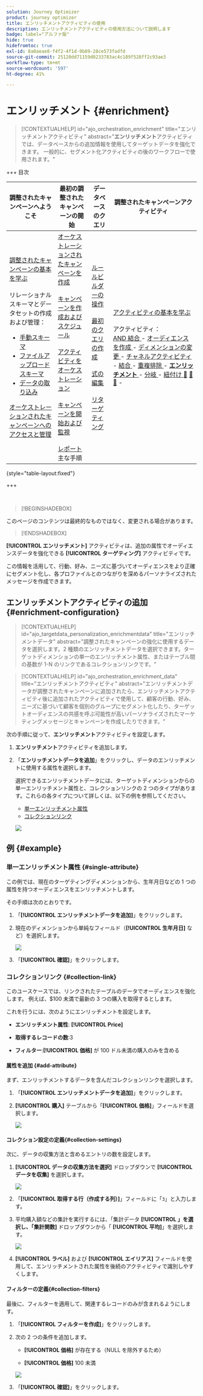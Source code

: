 ```yaml
---
solution: Journey Optimizer
product: journey optimizer
title: エンリッチメントアクティビティの使用
description: エンリッチメントアクティビティの使用方法について説明します
badge: label="アルファ版"
hide: true
hidefromtoc: true
exl-id: 8a0aeae8-f4f2-4f1d-9b89-28ce573fadfd
source-git-commit: 25120dd71159d0233783ac4c189f528ff2c93ae3
workflow-type: tm+mt
source-wordcount: '597'
ht-degree: 41%

---
```


# エンリッチメント {#enrichment}

>[!CONTEXTUALHELP]
>id="ajo_orchestration_enrichment"
>title="エンリッチメントアクティビティ"
>abstract="**エンリッチメント**&#x200B;アクティビティでは、データベースからの追加情報を使用してターゲットデータを強化できます。 一般的に、セグメント化アクティビティの後のワークフローで使用されます。"


+++ 目次

| 調整されたキャンペーンへようこそ | 最初の調整されたキャンペーンの開始 | データベースのクエリ | 調整されたキャンペーンアクティビティ |
|---|---|---|---|
| [ 調整されたキャンペーンの基本を学ぶ ](../gs-orchestrated-campaigns.md)<br/><br/> リレーショナルスキーマとデータセットの作成および管理：</br> <ul><li>[ 手動スキーマ ](../manual-schema.md)</li><li>[ ファイルアップロードスキーマ ](../file-upload-schema.md)</li><li>[ データの取り込み ](../ingest-data.md)</li></ul>[ オーケストレーションされたキャンペーンへのアクセスと管理 ](../access-manage-orchestrated-campaigns.md) | [ オーケストレーションされたキャンペーンを作成 ](../gs-campaign-creation.md)<br/><br/>[ キャンペーンを作成およびスケジュール ](../create-orchestrated-campaign.md)<br/><br/>[ アクティビティをオーケストレーション ](../orchestrate-activities.md)<br/><br/>[ キャンペーンを開始および監視 ](../start-monitor-campaigns.md)<br/><br/>[ レポート ](../reporting-campaigns.md) 主な手順 | [ ルールビルダーの操作 ](../orchestrated-rule-builder.md)<br/><br/>[ 最初のクエリの作成 ](../build-query.md)<br/><br/>[ 式の編集 ](../edit-expressions.md)<br/><br/>[ リターゲティング ](../retarget.md) | [ アクティビティの基本を学ぶ ](about-activities.md)<br/><br/> アクティビティ：<br/>[AND 結合 ](and-join.md) - [ オーディエンスを作成 ](build-audience.md) - [ ディメンションの変更 ](change-dimension.md) - [ チャネルアクティビティ ](channels.md) - [ 結合 ](combine.md) - [ 重複排除 ](deduplication.md) - <b>[ エンリッチメント ](enrichment.md)</b> - [ 分岐 ](fork.md) - [ 紐付け ](reconciliation.md) [&#128279;](save-audience.md) [&#128279;](split.md) [&#128279;](wait.md) - |

{style="table-layout:fixed"}

+++

<br/>

>[!BEGINSHADEBOX]

このページのコンテンツは最終的なものではなく、変更される場合があります。

>[!ENDSHADEBOX]

**[!UICONTROL エンリッチメント]** アクティビティは、追加の属性でオーディエンスデータを強化できる **[!UICONTROL ターゲティング]** アクティビティです。

この情報を活用して、行動、好み、ニーズに基づいてオーディエンスをより正確にセグメント化し、各プロファイルとのつながりを深めるパーソナライズされたメッセージを作成できます。

## エンリッチメントアクティビティの追加 {#enrichment-configuration}

>[!CONTEXTUALHELP]
>id="ajo_targetdata_personalization_enrichmentdata"
>title="エンリッチメントデータ"
>abstract="調整されたキャンペーンの強化に使用するデータを選択します。2 種類のエンリッチメントデータを選択できます。ターゲットディメンションの単一のエンリッチメント属性、またはテーブル間の基数が 1-N のリンクであるコレクションリンクです。"

>[!CONTEXTUALHELP]
>id="ajo_orchestration_enrichment_data"
>title="エンリッチメントアクティビティ"
>abstract="エンリッチメントデータが調整されたキャンペーンに追加されたら、エンリッチメントアクティビティ後に追加されたアクティビティで使用して、顧客の行動、好み、ニーズに基づいて顧客を個別のグループにセグメント化したり、ターゲットオーディエンスの共感を呼ぶ可能性が高いパーソナライズされたマーケティングメッセージとキャンペーンを作成したりできます。"

次の手順に従って、**エンリッチメント**&#x200B;アクティビティを設定します。

1. **エンリッチメント**&#x200B;アクティビティを追加します。

1. 「**エンリッチメントデータを追加**」をクリックし、データのエンリッチメントに使用する属性を選択します。

   選択できるエンリッチメントデータには、ターゲットディメンションからの単一エンリッチメント属性と、コレクションリンクの 2 つのタイプがあります。これらの各タイプについて詳しくは、以下の例を参照してください。

   * [単一エンリッチメント属性](#single-attribute)
   * [コレクションリンク](#collection-link)

   ![](../assets/enrichment-1.png)

## 例 {#example}

### 単一エンリッチメント属性 {#single-attribute}

この例では、現在のターゲティングディメンションから、生年月日などの 1 つの属性を持つオーディエンスをエンリッチメントします。

その手順は次のとおりです。

1. 「**[!UICONTROL エンリッチメントデータを追加]**」をクリックします。

1. 現在のディメンションから単純なフィールド（**[!UICONTROL 生年月日]** など）を選択します。

   ![](../assets/enrichment-2.png)

1. 「**[!UICONTROL 確認]**」をクリックします。

### コレクションリンク {#collection-link}

このユースケースでは、リンクされたテーブルのデータでオーディエンスを強化します。 例えば、$100 未満で最新の 3 つの購入を取得するとします。

これを行うには、次のようにエンリッチメントを設定します。

* **エンリッチメント属性**: **[!UICONTROL Price]**

* **取得するレコードの数**:3

* **フィルター**:**[!UICONTROL 価格]** が 100 ドル未満の購入のみを含める

#### 属性を追加 {#add-attribute}

まず、エンリッチメントするデータを含んだコレクションリンクを選択します。

1. 「**[!UICONTROL エンリッチメントデータを追加]**」をクリックします。

1. **[!UICONTROL 購入]** テーブルから「**[!UICONTROL 価格]**」フィールドを選択します。

   ![](../assets/enrichment-2.png)

#### コレクション設定の定義{#collection-settings}

次に、データの収集方法と含めるエントリの数を設定します。

1. **[!UICONTROL データの収集方法を選択]** ドロップダウンで **[!UICONTROL データを収集]** を選択します。

   ![](../assets/enrichment-4.png)

1. 「**[!UICONTROL 取得する行（作成する列）]**」フィールドに「`3`」と入力します。

1. 平均購入額などの集計を実行するには、「集計データ **[!UICONTROL 」を選択し、「集計関数]** ドロップダウンから「**&#x200B;** **[!UICONTROL 平均]**」を選択します。

   ![](../assets/enrichment-5.png)

1. **[!UICONTROL ラベル]** および **[!UICONTROL エイリアス]** フィールドを使用して、エンリッチメントされた属性を後続のアクティビティで識別しやすくします。

#### フィルターの定義{#collection-filters}

最後に、フィルターを適用して、関連するレコードのみが含まれるようにします。

1. 「**[!UICONTROL フィルターを作成]**」をクリックします。

1. 次の 2 つの条件を追加します。

   * **[!UICONTROL 価格]** が存在する（NULL を除外するため）

   * **[!UICONTROL 価格]** 100 未満

   ![](../assets/enrichment-6.png)

1. 「**[!UICONTROL 確認]**」をクリックします。


<!--
#### Define the sorting{#collection-sorting}

We now need to apply sorting in order to retrieve the three **latest** purchases.

1. Activate the **Enable sorting** option.
1. Click inside the **Attribute** field.
1. Select the **Order date** field.
1. Click **Confirm**. 
1. Select **Descending** from the **Sort** drop-down.

![](../assets/workflow-enrichment7bis.png)


## Data reconciliation {#reconciliation}

>[!CONTEXTUALHELP]
>id="ajo_orchestration_enrichment_reconciliation"
>title="Reconciliation"
>abstract="The **Enrichment** activity can be used to reconcile data from the Journey Optimizer schema with data from another schema, or with data coming from a temporary schema such as data uploaded using a Load file activity. This type of link defines a reconciliation towards a unique record. Journey Optimizer creates a link to a target table by adding a foreign key in it for storing a reference to the unique record."

The **Enrichment** activity can be used to reconcile data from the the Campaign database schema with data from another schema, or with data coming from a temporary schema such as data uploaded using a Load file activity. This type of link defines a reconciliation towards a unique record. Journey Optimizer creates a link to a target table by adding a foreign key in it for storing a reference to the unique record.

For example, you can use this option to reconcile a profile's country, specified in an uploaded file, with one of the countries available in the dedicated table of the Campaign database. 

Follow the steps to configure an **Enrichment** activity with a reconciliation link: 

1. Click the **Add link** button in the **Reconciliation** section.
1. Identify the data you want to create a reconciliation link with.

    * To create a reconciliation link with data from the Campaign database, select **Database schema** and choose the schema where the target is stored. 
    * To create a reconciliation link with data coming from the input transition, select **Temporary schema** and choose the orchestrated campaign transition where the target data is stored. 

1. The **Label** and **Name** fields are automatically populated based on the selected target schema. You can change their values if necessary.

1. In the **Reconciliation criteria** section, specify how you want to reconcile data from the source and destination tables:

    * **Simple join**: Reconcile a specific field from the source table with another field in the destination table. To do this, click the **Add join** button and specify the **Source** and **Destination** fields to use for the reconciliation.

        >[!NOTE]
        >
        >You can use one or more **Simple join** criteria, in which case they must all be verified so that the data can be linked together.

    * **Advanced join**: Use the query modeler to configure the reconciliation criteria. To do this, click the **Create condition** button then define your reconciliation criteria by building your own rule using AND and OR operations.

The example below shows an orchestrated campaign configured to create a link between Journey Optimizer profiles table and a temporary table generated a **Load file** activity. In this example, the **Enrichment** activity reconciliates both tables using the email address as reconciliation criteria.

![](../assets/enrichment-reconciliation.png)

### Enrichment with linked data {#link-example}

The example below shows an orchestrated campaign configured to create a link between two transitions. The first transitions targets profile data using a **Query** activity, while the second transition includes purchase data stored into a file loaded through a Load file activity.

![](../assets/enrichment-uc-link.png)

* The first **Enrichment** activity links the primary set (data from the **Query** activity) with the schema from the **Load file** activity. This allows us to match each profile targeted by the query with the corresponding purchase data.

    ![](../assets/enrichment-uc-link-purchases.png)

* A second **Enrichment** activity is added in order to enrich data from the orchestrated campaign table with the purchase data coming from the **Load file** activity. This allows us to use those data in further activities, for example, to personalize messages sent to the customers with information on their purchase.

    ![](../assets/enrichment-uc-link-data.png)


## Create links between tables {#create-links}

>[!CONTEXTUALHELP]
>id="ajo_orchestration_enrichment_simplejoin"
>title="Link definition"
>abstract="Create a link between the working table data and Adobe Journey Optimizer. For example, if you load data from a file which contains the account number, country and email of recipients, you have to create a link towards the country table in order to update this information in their profiles."

The **[!UICONTROL Link definition]** section allows you to create a link between the working table data and Adobe Journey Optimizer. For example, if you load data from a file which contains the account number, country and email of recipients, you have to create a link towards the country table in order to update this information in their profiles.

There are several types of links available:

* **[!UICONTROL 1 cardinality simple link]**: Each record from the primary set can be associated with one and only one record from the linked data.
* **[!UICONTROL 0 or 1 cardinality simple link]**: Each record from the primary set can be associated with 0 or 1 record from the linked data, but not more than one.
* **[!UICONTROL N cardinality collection link]**: Each record from the primary set can be associated with 0, 1 or more (N) records from the linked data.

To create a link, follow these steps:

1. In the **[!UICONTROL Link definition]** section, click the **[!UICONTROL Add link]** button.

    ![](../assets/workflow-enrichment-link.png)

1. In the **Relation type** drop-down list, choose the type of link you want to create.

1. Identify the target you want to link the primary set to:

    * To link an existing table in the database, choose **[!UICONTROL Database schema]** and select the desired table from the **[!UICONTROL Target schema]** field.
    * To link with data from the input transition, choose **Temporary schema** and select the transition whose data you want to use.

1. Define the reconciliation criteria to match data from the primary set with the linked schema. There are two types of joins available:

    * **Simple join**: Select a specific attribute to match data from the two schemas. Click **Add join** and select the **Source** and **Destination** attributes to use as reconciliation criteria. 
    * **Advanced join**: Create a join using advanced conditions. Click **Add join** and click the **Create condition** button to open the query modeler.

A workflow example using links is available in the [Examples](#link-example) section.

## Add offers {#add-offers}

>[!CONTEXTUALHELP]
>id="ajo_orchestration_enrichment_offer_proposition"
>title="Offer proposition"
>abstract="The Enrichment activity allows you to add offers for each profile."

The **[!UICONTROL Enrichment]** activity allows you to add offers for each profile.

To do so, follow the steps to configure an **[!UICONTROL Enrichment]** activity with an offer: 

1. In the **[!UICONTROL Enrichment]** activity, at the **[!UICONTROL Offer proposition]** section, click on the **[!UICONTROL Add offer]** button

    ![](../assets/enrichment-addoffer.png)

1. You have two choices for the offer selection :

    * **[!UICONTROL Search for the best offer in category]** : check this option and specify the offer engine call parameters (offer space, category or theme(s), contact date, number of offers to keep). The engine will calculate the best offer(s) to add according to these parameters. We recommend completing either the Category or the Theme field, rather than both at the same time.

        ![](../assets/enrichment-bestoffer.png)

    * **[!UICONTROL A predefined offer]** : check this option and specify an offer space, a specific offer, and a contact date to directly configure the offer that you would like to add, without calling the offer engine.

        ![](../assets/enrichment-predefinedoffer.png)

1. After selecting your offer, click on **[!UICONTROL Confirm]** button.

You can now use the offer in the delivery activity.



### Using the offers from Enrichment activity

Within an orchestrated campaign, if you want to use the offers you get from an enrichment activity in your delivery, follow the steps below:

1. Open the delivery activity and go in the content edition. Click on **[!UICONTROL Offers settings]** button and select in the drop-down list the **[!UICONTROL Offers space]** corresponding to your offer. 
If you want to to view only offers from the enrichment activity, set the number of **[!UICONTROL Propositions]** to 0, and save the modifications.

    ![](../assets/offers-settings.png) 

1. In the Email Designer, when adding a personalization with offers, click on the **[!UICONTROL Propositions]** icon, it will display the offer(s) you get from the **[!UICONTROL Enrichment]** activity. Open the offer you want to choose by clicking on it.

    ![](../assets/offers-propositions.png) 

    Go in **[!UICONTROL Rendering functions]** and choose **[!UICONTROL HTML rendering]** or **[!UICONTROL Text rendering]** according to your needs.

    ![](../assets/offers-rendering.png) 

>[!NOTE]
>
>If you choose to have more than one offer in the **[!UICONTROL Enrichment]** activity at the **[!UICONTROL Number of offers to keep]** option, all the offers are displayed when clicking on the **[!UICONTROL Propositions]** icon.

-->